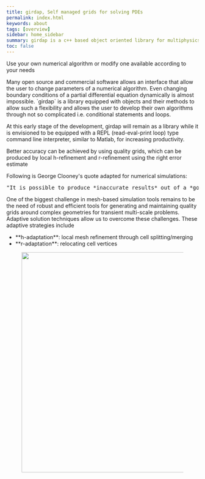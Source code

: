 ```yaml
---
title: girdap, Self managed grids for solving PDEs
permalink: index.html
keywords: about
tags: [overview]
sidebar: home_sidebar
summary: girdap is a c++ based object oriented library for multiphysics simulations on self-managed grids 
toc: false
---
```


<div class="panel-group" id="accordion">

<!-- Flexible --> 
<div id="flexible" class="panel-collapse collapse noCrossRef">
<div class="panel-body"

<blockquote />Use your own numerical algorithm or modify one available according to your needs</blockquoate />
<p>Many open source and commercial software allows an interface that allow the user to change parameters of a numerical algorithm. Even changing boundary conditions of a partial differential equation dynamically is almost impossible. `girdap` is a library equipped with objects and their methods to allow such a flexibility and allows the user to develop their own algorithms through not so complicated i.e. conditional statements and loops.</p>
<p>At this early stage of the development, girdap will remain as a library while it is envisioned to be equipped with a REPL (read-eval-print loop) type command line interpreter, similar to Matlab, for increasing productivity. </p>
</div>
</div>

<!-- accurate --> 
<div id="flexible" class="panel-collapse collapse noCrossRef">
<div class="panel-body"

<blockquote /> Better accuracy can be achieved by using quality grids, which can be produced by local h-refinement and r-refinement using the right error estimate </blockquote />

Following is George Clooney's quote adapted for numerical simulations:

<pre>"It is possible to produce *inaccurate results* out of a *good grid*, but it is almost impossible to produce *accurate results* out of a *bad grid*. </pre />

<p>One of the biggest challenge in mesh-based simulation tools remains to be the need of robust and efficient tools for generating and maintaining quality grids around complex geometries for transient multi-scale problems. Adaptive solution techniques allow us to overcome these challenges. These adaptive strategies include </p>
<ul>
<li> **h-adaptation**: local mesh refinement through cell splitting/merging</li>
<li> **r-adaptation**: relocating cell vertices</li>
</ul>


</div>
</div>

<div>

<figure align="center" style="1px solid #ddd">
<img class="docimage" width="833" height="576" src="{{site.baseurl}}/images/highlight.png" alt="" usemap="#Map" />
<map name="Map">
    <area title="Highly Customizable" href="#flexible" class="noCrossRef accordion-toggle" data-toggle="collapse" data-parent="#accordion" shape="rect" coords="455,57,778,190" />
    <area title="Anisotropic grid refinement" href="#adapt.html" class="noCrossRef accordion-toggle" data-toggle="collapse" data-parent="#accordion" shape="rect" coords="530,234,833,353" />
    <area title="Easy manage - object oriented" href="#ooo.html" class="noCrossRef accordion-toggle" data-toggle="collapse" data-parent="#accordion" shape="rect" coords="460,385,790,520" />
    <area title="girdap" title="girdap" href="index.html" shape="rect" coords="0,0,200,180" />
</map>
</figure>

<script src="{{site.baseurl}}/js/jquery.rwdImageMaps.min.js"></script>
<script>
$(document).ready(function(e) {
	$('img[usemap]').rwdImageMaps();
});
</script>


